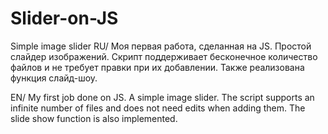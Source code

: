 # Slider-on-JS
Simple image slider
RU/
Моя первая работа, сделанная на JS. Простой слайдер изображений.
Скрипт поддерживает бесконечное количество файлов и не требует правки при их добавлении.
Также реализована функция слайд-шоу.


EN/
My first job done on JS. A simple image slider. 
The script supports an infinite number of files and does not need edits when adding them. 
The slide show function is also implemented.
